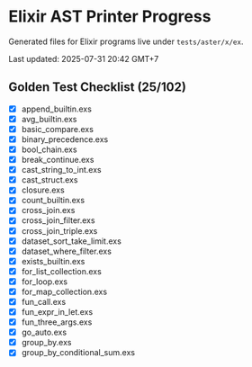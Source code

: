 # Elixir AST Printer Progress

Generated files for Elixir programs live under `tests/aster/x/ex`.

Last updated: 2025-07-31 20:42 GMT+7

## Golden Test Checklist (25/102)
- [x] append_builtin.exs
- [x] avg_builtin.exs
- [x] basic_compare.exs
- [x] binary_precedence.exs
- [x] bool_chain.exs
- [x] break_continue.exs
- [x] cast_string_to_int.exs
- [x] cast_struct.exs
- [x] closure.exs
- [x] count_builtin.exs
- [x] cross_join.exs
- [x] cross_join_filter.exs
- [x] cross_join_triple.exs
- [x] dataset_sort_take_limit.exs
- [x] dataset_where_filter.exs
- [x] exists_builtin.exs
- [x] for_list_collection.exs
- [x] for_loop.exs
- [x] for_map_collection.exs
- [x] fun_call.exs
- [x] fun_expr_in_let.exs
- [x] fun_three_args.exs
- [x] go_auto.exs
- [x] group_by.exs
- [x] group_by_conditional_sum.exs
